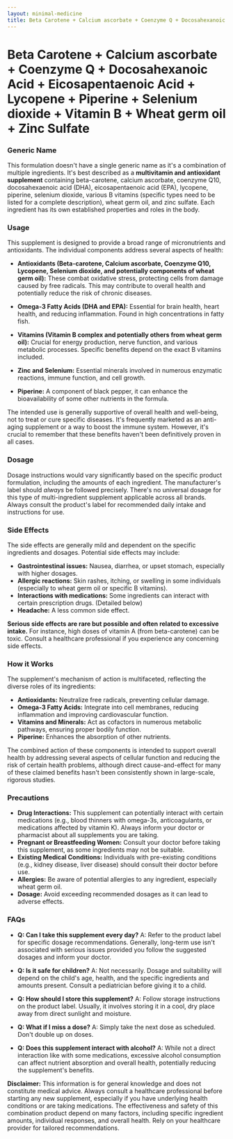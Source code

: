 ```yaml
---
layout: minimal-medicine
title: Beta Carotene + Calcium ascorbate + Coenzyme Q + Docosahexanoic Acid + Eicosapentaenoic Acid + Lycopene + Piperine + Selenium dioxide + Vitamin B + Wheat germ oil + Zinc Sulfate
---
```


# Beta Carotene + Calcium ascorbate + Coenzyme Q + Docosahexanoic Acid + Eicosapentaenoic Acid + Lycopene + Piperine + Selenium dioxide + Vitamin B + Wheat germ oil + Zinc Sulfate
### Generic Name

This formulation doesn't have a single generic name as it's a combination of multiple ingredients.  It's best described as a **multivitamin and antioxidant supplement** containing beta-carotene, calcium ascorbate, coenzyme Q10, docosahexaenoic acid (DHA), eicosapentaenoic acid (EPA), lycopene, piperine, selenium dioxide, various B vitamins (specific types need to be listed for a complete description), wheat germ oil, and zinc sulfate.  Each ingredient has its own established properties and roles in the body.


### Usage

This supplement is designed to provide a broad range of micronutrients and antioxidants.  The individual components address several aspects of health:

* **Antioxidants (Beta-carotene, Calcium ascorbate, Coenzyme Q10, Lycopene, Selenium dioxide, and potentially components of wheat germ oil):**  These combat oxidative stress, protecting cells from damage caused by free radicals. This may contribute to overall health and potentially reduce the risk of chronic diseases.

* **Omega-3 Fatty Acids (DHA and EPA):**  Essential for brain health, heart health, and reducing inflammation.  Found in high concentrations in fatty fish.

* **Vitamins (Vitamin B complex and potentially others from wheat germ oil):** Crucial for energy production, nerve function, and various metabolic processes.  Specific benefits depend on the exact B vitamins included.

* **Zinc and Selenium:**  Essential minerals involved in numerous enzymatic reactions, immune function, and cell growth.

* **Piperine:**  A component of black pepper, it can enhance the bioavailability of some other nutrients in the formula.


The intended use is generally supportive of overall health and well-being, not to treat or cure specific diseases.  It's frequently marketed as an anti-aging supplement or a way to boost the immune system. However, it's crucial to remember that these benefits haven't been definitively proven in all cases.


### Dosage

Dosage instructions would vary significantly based on the specific product formulation, including the amounts of each ingredient. The manufacturer's label should *always* be followed precisely.  There's no universal dosage for this type of multi-ingredient supplement applicable across all brands.  Always consult the product's label for recommended daily intake and instructions for use.


### Side Effects

The side effects are generally mild and dependent on the specific ingredients and dosages. Potential side effects may include:

* **Gastrointestinal issues:**  Nausea, diarrhea, or upset stomach, especially with higher dosages.
* **Allergic reactions:**  Skin rashes, itching, or swelling in some individuals (especially to wheat germ oil or specific B vitamins).
* **Interactions with medications:**  Some ingredients can interact with certain prescription drugs. (Detailed below)
* **Headache:** A less common side effect.

**Serious side effects are rare but possible and often related to excessive intake.** For instance, high doses of vitamin A (from beta-carotene) can be toxic.  Consult a healthcare professional if you experience any concerning side effects.


### How it Works

The supplement's mechanism of action is multifaceted, reflecting the diverse roles of its ingredients:

* **Antioxidants:** Neutralize free radicals, preventing cellular damage.
* **Omega-3 Fatty Acids:**  Integrate into cell membranes, reducing inflammation and improving cardiovascular function.
* **Vitamins and Minerals:** Act as cofactors in numerous metabolic pathways, ensuring proper bodily function.
* **Piperine:** Enhances the absorption of other nutrients.


The combined action of these components is intended to support overall health by addressing several aspects of cellular function and reducing the risk of certain health problems, although direct cause-and-effect for many of these claimed benefits hasn't been consistently shown in large-scale, rigorous studies.


### Precautions

* **Drug Interactions:**  This supplement can potentially interact with certain medications (e.g., blood thinners with omega-3s, anticoagulants, or medications affected by vitamin K).  Always inform your doctor or pharmacist about all supplements you are taking.
* **Pregnant or Breastfeeding Women:**  Consult your doctor before taking this supplement, as some ingredients may not be suitable.
* **Existing Medical Conditions:**  Individuals with pre-existing conditions (e.g., kidney disease, liver disease) should consult their doctor before use.
* **Allergies:**  Be aware of potential allergies to any ingredient, especially wheat germ oil.
* **Dosage:**  Avoid exceeding recommended dosages as it can lead to adverse effects.


### FAQs

* **Q: Can I take this supplement every day?** A: Refer to the product label for specific dosage recommendations.  Generally, long-term use isn't associated with serious issues provided you follow the suggested dosages and inform your doctor.

* **Q: Is it safe for children?** A:  Not necessarily.  Dosage and suitability will depend on the child's age, health, and the specific ingredients and amounts present. Consult a pediatrician before giving it to a child.

* **Q: How should I store this supplement?** A: Follow storage instructions on the product label. Usually, it involves storing it in a cool, dry place away from direct sunlight and moisture.

* **Q: What if I miss a dose?** A:  Simply take the next dose as scheduled. Don't double up on doses.

* **Q: Does this supplement interact with alcohol?** A:  While not a direct interaction like with some medications, excessive alcohol consumption can affect nutrient absorption and overall health, potentially reducing the supplement's benefits.

**Disclaimer:** This information is for general knowledge and does not constitute medical advice.  Always consult a healthcare professional before starting any new supplement, especially if you have underlying health conditions or are taking medications.  The effectiveness and safety of this combination product depend on many factors, including specific ingredient amounts, individual responses, and overall health.  Rely on your healthcare provider for tailored recommendations.
